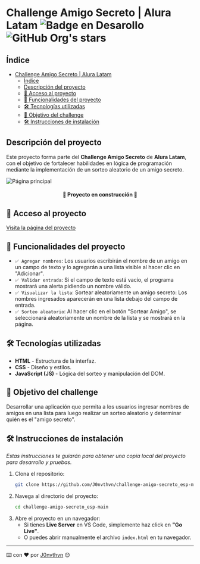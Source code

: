 # Challenge Amigo Secreto | Alura Latam ![Badge en Desarollo](https://img.shields.io/badge/estado-en_desarrollo-green)    ![GitHub Org's stars](https://img.shields.io/github/stars/J0nvthvn?style=social)

## Índice

- [Challenge Amigo Secreto | Alura Latam     ](#challenge-amigo-secreto--alura-latam-----)
  - [Índice](#índice)
  - [Descripción del proyecto](#descripción-del-proyecto)
  - [🔗 Acceso al proyecto](#-acceso-al-proyecto)
  - [📌 Funcionalidades del proyecto](#-funcionalidades-del-proyecto)
  - [🛠️ Tecnologías utilizadas](#️-tecnologías-utilizadas)
  - [🚀 Objetivo del challenge](#-objetivo-del-challenge)
  - [🛠️ Instrucciones de instalación](#️-instrucciones-de-instalación)

## Descripción del proyecto
Este proyecto forma parte del **Challenge Amigo Secreto** de **Alura Latam**, con el objetivo de fortalecer habilidades en lógica de programación mediante la implementación de un sorteo aleatorio de un amigo secreto.

![Página principal](https://gcdnb.pbrd.co/images/9F58yPCqDOQa.png?o=1)
<h4 align="center">
🚧 Proyecto en construcción 🚧
</h4>

## 🔗 Acceso al proyecto
[Visita la página del proyecto](https://j0nvthvn.github.io/challenge-amigo-secreto/)

## 📌 Funcionalidades del proyecto
- `✅ Agregar nombres`: Los usuarios escribirán el nombre de un amigo en un campo de texto y lo agregarán a una lista visible al hacer clic en "Adicionar".
- `✅ Validar entrada`: Si el campo de texto está vacío, el programa mostrará una alerta pidiendo un nombre válido.
- `✅ Visualizar la lista`: Sortear aleatoriamente un amigo secreto: Los nombres ingresados aparecerán en una lista debajo del campo de entrada.
- `✅ Sorteo aleatorio`: Al hacer clic en el botón "Sortear Amigo", se seleccionará aleatoriamente un nombre de la lista y se mostrará en la página.

## 🛠️ Tecnologías utilizadas
- **HTML** - Estructura de la interfaz.
- **CSS** - Diseño y estilos.
- **JavaScript (JS)** - Lógica del sorteo y manipulación del DOM.

## 🚀 Objetivo del challenge
Desarrollar una aplicación que permita a los usuarios ingresar nombres de amigos en una lista para luego realizar un sorteo aleatorio y determinar quién es el "amigo secreto".

## 🛠️ Instrucciones de instalación

_Estas instrucciones te guiarán para obtener una copia local del proyecto para desarrollo y pruebas._
1. Clona el repositorio:
    ```sh
    git clone https://github.com/J0nvthvn/challenge-amigo-secreto_esp-main.git
    ```
2. Navega al directorio del proyecto:
    ```sh
    cd challenge-amigo-secreto_esp-main
    ```
3. Abre el proyecto en un navegador:
    - Si tienes **Live Server** en VS Code, simplemente haz click en **"Go Live"**.
    - O puedes abrir manualmente el archivo `index.html` en tu navegador.

---

⌨️ con ❤️ por [J0nvthvn](https://github.com/J0nvthvn) 😊
